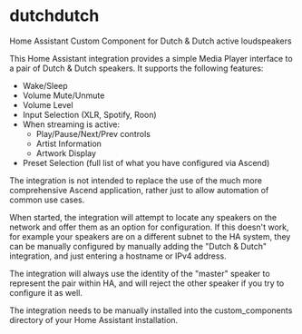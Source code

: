 # dutchdutch
Home Assistant Custom Component for Dutch &amp; Dutch active loudspeakers

This Home Assistant integration provides a simple Media Player interface
to a pair of Dutch &amp; Dutch speakers. It supports the following features:

- Wake/Sleep
- Volume Mute/Unmute
- Volume Level
- Input Selection (XLR, Spotify, Roon)
- When streaming is active:
  - Play/Pause/Next/Prev controls
  - Artist Information
  - Artwork Display
- Preset Selection (full list of what you have configured via Ascend)

The integration is not intended to replace the use of the much more comprehensive Ascend 
application, rather just to allow automation of common use cases. 

When started, the integration will attempt to locate any speakers on the network and offer
them as an option for configuration. If this doesn't work, for example your speakers are on
a different subnet to the HA system, they can be manually configured by manually adding
the "Dutch &amp; Dutch" integration, and just entering a hostname or IPv4 address.

The integration will always use the identity of the "master" speaker to represent the pair 
within HA, and will reject the other speaker if you try to configure it as well.

The integration needs to be manually installed into the custom_components directory of your 
Home Assistant installation.
